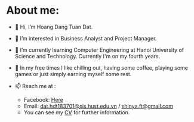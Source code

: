 # About me:
- 👋 Hi, I’m Hoang Dang Tuan Dat.
- 👀 I’m interested in Business Analyst and Project Manager.
- 🌱 I’m currently learning Computer Engineering at Hanoi University of Science and Technology. Currently I'm on my fourth years.
- 💞️ In my free times I like chilling out, having some coffee, playing some games or just simply earning myself some rest.
- 📫 Reach me at : 

   + Facebook: [Here](https://www.facebook.com/shinya.Ft/)
   + Email: dat.hdt183701@sis.hust.edu.vn / shinya.ft@gmail.com
   + You can see my [CV](https://drive.google.com/file/d/1208iriJlXjD5-a6D4NTm_idlRfLlo7lB/view?usp=sharing) for further information.

   


